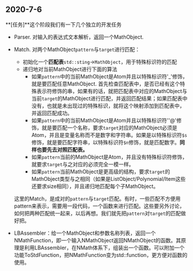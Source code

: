 ## 2020-7-6

**\[任务\]**这个阶段我们有一下几个独立的开发任务

* Parser. 对输入的表达式文本解析，返回一个MathObject.

* Match. 对两个MathObject`pattern`与`target`进行匹配：

  * 初始化一个**匹配表**`std::sting`->`MathObject`，用于特殊标识符的匹配
  * 递归地对当前MathObject进行下面的算法
    * 如果`pattern`中的当前MathObject是Atom并且以特殊标识符'_'修饰，就是要匹配任意MathObject. 首先检查匹配表中，是否已经有这个特殊表示符修饰的串，如果有的话，就把匹配表中对应的MathObject与当前`target`的MathObject进行匹配，并返回匹配结果；如果匹配表中没有，也就是未出现过的特殊标识，就将这个映射添加到匹配表中，并返回匹配成功。
    * 如果`pattern`中的当前MathObject是Atom并且以特殊标识符''@'修饰，就是要匹配一个名称，要求`target`对应的MathObject必须是Atom，并且是变量名称而不是数字和字符串。如果是以特殊标识符`$s`修饰，就是要匹配字符串，以特殊标识符`$n`修饰，就是匹配数字。**同样也要先去对照匹配表。**
    * 如果`pattern`当前的MathObject是Atom，并且没有特殊标识符修饰，就要求`target`与之对应的必须完全一模一样。
    * 如果`pattern`当前MathObject是更高级的结构，要求`target`的MathObject类型与之相同（如果是ListObject/Polynomial/Item这些还要求size相同），并且递归地匹配每个子MathObject。

  这里的Match，是成对的`pattern`与`target`匹配。有时，一些匹配不方便用pattern来表示，需要用一段代码，一个函数来进行匹配。这些要另外讨论，如何把两种匹配统一起来，以后再想。我们就先把`pattern`对`target`的匹配做好把。

* LBAssembler：给一个MathObject和参数名称列表，返回一个NMathFunction，即一个输入NMathObject返回NMathObject的函数。其原理是利用LBAssembler，在NMath体系下，组装出一个函数。可以附加一个功能ToStdFunction，把NMathFunction变为std::function，更方便对函数的使用。


